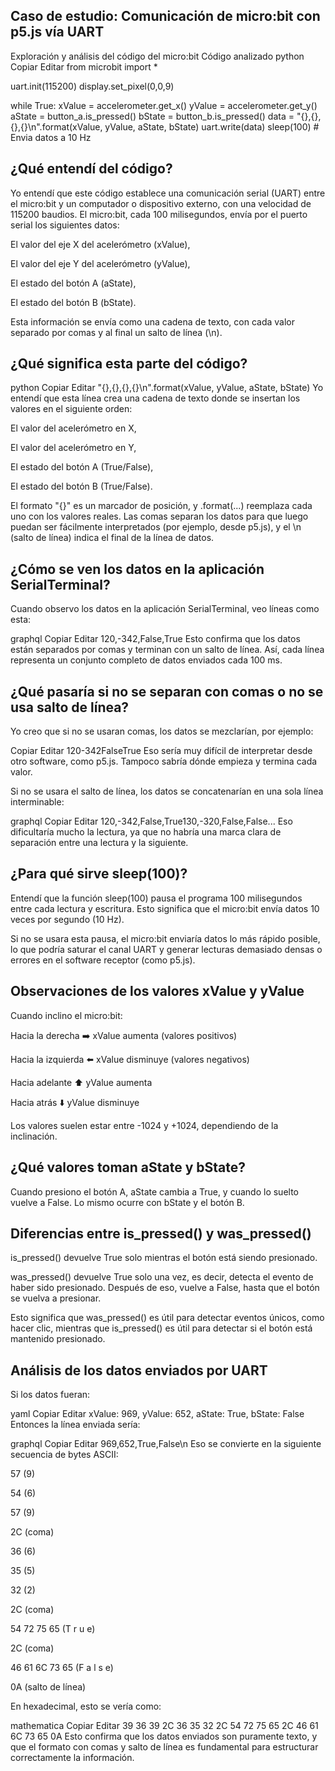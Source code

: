 ## Caso de estudio: Comunicación de micro:bit con p5.js vía UART
 Exploración y análisis del código del micro:bit
 Código analizado
python
Copiar
Editar
from microbit import *

uart.init(115200)
display.set_pixel(0,0,9)

while True:
    xValue = accelerometer.get_x()
    yValue = accelerometer.get_y()
    aState = button_a.is_pressed()
    bState = button_b.is_pressed()
    data = "{},{},{},{}\n".format(xValue, yValue, aState, bState)
    uart.write(data)
    sleep(100) # Envia datos a 10 Hz
## ¿Qué entendí del código?
Yo entendí que este código establece una comunicación serial (UART) entre el micro:bit y un computador o dispositivo externo, con una velocidad de 115200 baudios. El micro:bit, cada 100 milisegundos, envía por el puerto serial los siguientes datos:

El valor del eje X del acelerómetro (xValue),

El valor del eje Y del acelerómetro (yValue),

El estado del botón A (aState),

El estado del botón B (bState).

Esta información se envía como una cadena de texto, con cada valor separado por comas y al final un salto de línea (\n).

## ¿Qué significa esta parte del código?
python
Copiar
Editar
"{},{},{},{}\n".format(xValue, yValue, aState, bState)
Yo entendí que esta línea crea una cadena de texto donde se insertan los valores en el siguiente orden:

El valor del acelerómetro en X,

El valor del acelerómetro en Y,

El estado del botón A (True/False),

El estado del botón B (True/False).

El formato "{}" es un marcador de posición, y .format(...) reemplaza cada uno con los valores reales. Las comas separan los datos para que luego puedan ser fácilmente interpretados (por ejemplo, desde p5.js), y el \n (salto de línea) indica el final de la línea de datos.

##  ¿Cómo se ven los datos en la aplicación SerialTerminal?
Cuando observo los datos en la aplicación SerialTerminal, veo líneas como esta:

graphql
Copiar
Editar
120,-342,False,True
Esto confirma que los datos están separados por comas y terminan con un salto de línea. Así, cada línea representa un conjunto completo de datos enviados cada 100 ms.

 ## ¿Qué pasaría si no se separan con comas o no se usa salto de línea?
Yo creo que si no se usaran comas, los datos se mezclarían, por ejemplo:

Copiar
Editar
120-342FalseTrue
Eso sería muy difícil de interpretar desde otro software, como p5.js. Tampoco sabría dónde empieza y termina cada valor.

Si no se usara el salto de línea, los datos se concatenarían en una sola línea interminable:

graphql
Copiar
Editar
120,-342,False,True130,-320,False,False...
Eso dificultaría mucho la lectura, ya que no habría una marca clara de separación entre una lectura y la siguiente.

## ¿Para qué sirve sleep(100)?
Entendí que la función sleep(100) pausa el programa 100 milisegundos entre cada lectura y escritura. Esto significa que el micro:bit envía datos 10 veces por segundo (10 Hz).

Si no se usara esta pausa, el micro:bit enviaría datos lo más rápido posible, lo que podría saturar el canal UART y generar lecturas demasiado densas o errores en el software receptor (como p5.js).

## Observaciones de los valores xValue y yValue
Cuando inclino el micro:bit:

Hacia la derecha ➡️ xValue aumenta (valores positivos)

Hacia la izquierda ⬅️ xValue disminuye (valores negativos)

Hacia adelante ⬆️ yValue aumenta

Hacia atrás ⬇️ yValue disminuye

Los valores suelen estar entre -1024 y +1024, dependiendo de la inclinación.

## ¿Qué valores toman aState y bState?
Cuando presiono el botón A, aState cambia a True, y cuando lo suelto vuelve a False. Lo mismo ocurre con bState y el botón B.

## Diferencias entre is_pressed() y was_pressed()
is_pressed() devuelve True solo mientras el botón está siendo presionado.

was_pressed() devuelve True solo una vez, es decir, detecta el evento de haber sido presionado. Después de eso, vuelve a False, hasta que el botón se vuelva a presionar.

Esto significa que was_pressed() es útil para detectar eventos únicos, como hacer clic, mientras que is_pressed() es útil para detectar si el botón está mantenido presionado.

## Análisis de los datos enviados por UART
Si los datos fueran:

yaml
Copiar
Editar
xValue: 969, yValue: 652, aState: True, bState: False
Entonces la línea enviada sería:

graphql
Copiar
Editar
969,652,True,False\n
Eso se convierte en la siguiente secuencia de bytes ASCII:

57 (9)

54 (6)

57 (9)

2C (coma)

36 (6)

35 (5)

32 (2)

2C (coma)

54 72 75 65 (T r u e)

2C (coma)

46 61 6C 73 65 (F a l s e)

0A (salto de línea)

En hexadecimal, esto se vería como:

mathematica
Copiar
Editar
39 36 39 2C 36 35 32 2C 54 72 75 65 2C 46 61 6C 73 65 0A
Esto confirma que los datos enviados son puramente texto, y que el formato con comas y salto de línea es fundamental para estructurar correctamente la información.
